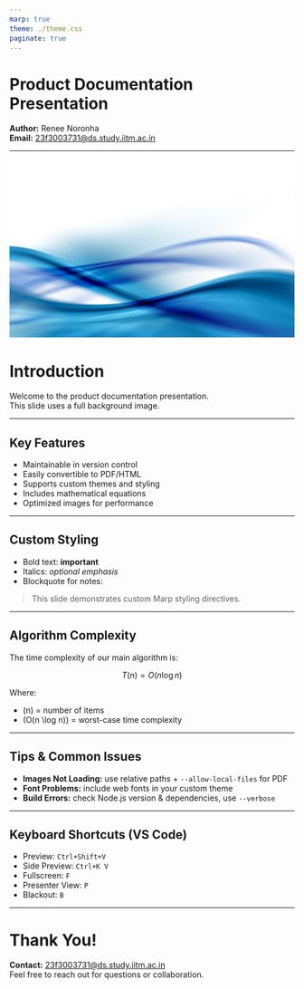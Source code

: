 ```yaml
---
marp: true
theme: ./theme.css
paginate: true
---
```


<!-- Slide 1: Title -->
# Product Documentation Presentation
**Author:** Renee Noronha  
**Email:** 23f3003731@ds.study.iitm.ac.in

---

<!-- Slide 2: Background Image -->
![bg](images/background.jpg)
# Introduction
Welcome to the product documentation presentation.  
This slide uses a full background image.

---

<!-- Slide 3: Key Features -->
## Key Features
- Maintainable in version control  
- Easily convertible to PDF/HTML  
- Supports custom themes and styling  
- Includes mathematical equations  
- Optimized images for performance  

---

<!-- Slide 4: Custom Styling Example -->
## Custom Styling
- Bold text: **important**  
- Italics: *optional emphasis*  
- Blockquote for notes:

> This slide demonstrates custom Marp styling directives.

---

<!-- Slide 5: Algorithm Complexity -->
## Algorithm Complexity
The time complexity of our main algorithm is:

$$
T(n) = O(n \log n)
$$

Where:
- \(n\) = number of items  
- \(O(n \log n)\) = worst-case time complexity  

---

<!-- Slide 6: Tips & Common Issues -->
## Tips & Common Issues
- **Images Not Loading:** use relative paths + `--allow-local-files` for PDF  
- **Font Problems:** include web fonts in your custom theme  
- **Build Errors:** check Node.js version & dependencies, use `--verbose`  

---

<!-- Slide 7: Keyboard Shortcuts -->
## Keyboard Shortcuts (VS Code)
- Preview: `Ctrl+Shift+V`  
- Side Preview: `Ctrl+K V`  
- Fullscreen: `F`  
- Presenter View: `P`  
- Blackout: `B`  

---

<!-- Slide 8: Closing Slide -->
# Thank You!
**Contact:** 23f3003731@ds.study.iitm.ac.in  
Feel free to reach out for questions or collaboration.
